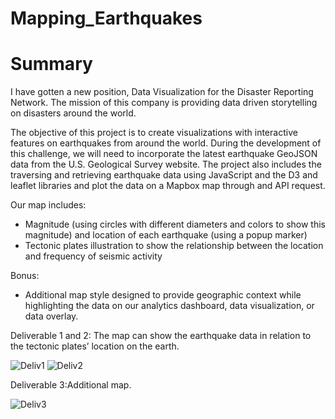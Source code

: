 # Mapping_Earthquakes

# Summary
I have gotten a new position, Data Visualization for the Disaster Reporting Network. The mission of this company is providing data driven storytelling on disasters around the world. 
 
 The objective of this project is to create visualizations with interactive features on earthquakes from around the world. During the development of this challenge, we will need to incorporate the latest earthquake GeoJSON data from the U.S. Geological Survey website. The project also includes the traversing and retrieving earthquake data using JavaScript and the D3 and leaflet libraries and plot the data on a Mapbox map through and API request.
 
 Our map includes:
 - Magnitude (using circles with different diameters and colors to show this magnitude) and location of each earthquake (using a popup marker)
 - Tectonic plates illustration to show the relationship between the location and frequency of seismic activity 

Bonus:
- Additional map style designed to provide geographic context while highlighting the data on our analytics dashboard, data visualization, or data overlay.


Deliverable 1 and 2: The map can show the earthquake data in relation to the tectonic plates’ location on the earth.


![Deliv1](https://user-images.githubusercontent.com/106939511/189250294-c0699c79-61a7-4e9f-a76a-6696c4fc1b44.png)
![Deliv2](https://user-images.githubusercontent.com/106939511/189250295-49072a22-fec1-4351-8ca1-901138b2ce4c.png)


Deliverable 3:Additional map.

![Deliv3](https://user-images.githubusercontent.com/106939511/189250273-78d4c079-1af0-4d34-9fc9-ccf64fd8b75f.png)



